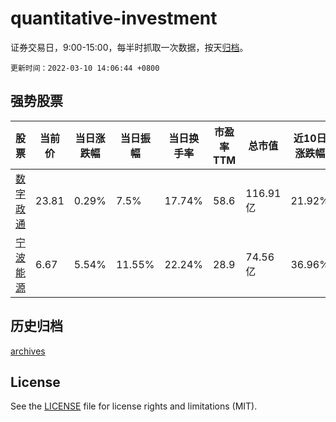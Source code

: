 # quantitative-investment

证券交易日，9:00-15:00，每半时抓取一次数据，按天[归档](archives)。

`更新时间：2022-03-10 14:06:44 +0800`

## 强势股票

|股票|当前价|当日涨跌幅|当日振幅|当日换手率|市盈率TTM|总市值|近10日涨跌幅|
|----|----|----|----|----|----|----|----|
|[数字政通](https://xueqiu.com/S/SZ300075)|23.81|0.29%|7.5%|17.74%|58.6|116.91亿|21.92%|
|[宁波能源](https://xueqiu.com/S/SH600982)|6.67|5.54%|11.55%|22.24%|28.9|74.56亿|36.96%|

## 历史归档

[archives](archives)

## License

See the [LICENSE](LICENSE) file for license rights and limitations (MIT).